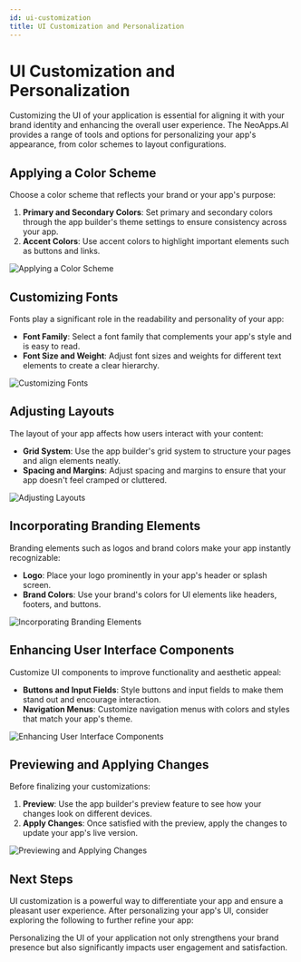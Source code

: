 ```yaml
---
id: ui-customization
title: UI Customization and Personalization
---
```


# UI Customization and Personalization

Customizing the UI of your application is essential for aligning it with your brand identity and enhancing the overall user experience. The NeoApps.AI provides a range of tools and options for personalizing your app's appearance, from color schemes to layout configurations.

## Applying a Color Scheme

Choose a color scheme that reflects your brand or your app's purpose:

1. **Primary and Secondary Colors**: Set primary and secondary colors through the app builder's theme settings to ensure consistency across your app.
2. **Accent Colors**: Use accent colors to highlight important elements such as buttons and links.

![Applying a Color Scheme](/img/neoapps_ai_logo.png)

## Customizing Fonts

Fonts play a significant role in the readability and personality of your app:

- **Font Family**: Select a font family that complements your app's style and is easy to read.
- **Font Size and Weight**: Adjust font sizes and weights for different text elements to create a clear hierarchy.

![Customizing Fonts](/img/neoapps_ai_logo.png)

## Adjusting Layouts

The layout of your app affects how users interact with your content:

- **Grid System**: Use the app builder's grid system to structure your pages and align elements neatly.
- **Spacing and Margins**: Adjust spacing and margins to ensure that your app doesn't feel cramped or cluttered.

![Adjusting Layouts](/img/neoapps_ai_logo.png)

## Incorporating Branding Elements

Branding elements such as logos and brand colors make your app instantly recognizable:

- **Logo**: Place your logo prominently in your app's header or splash screen.
- **Brand Colors**: Use your brand's colors for UI elements like headers, footers, and buttons.

![Incorporating Branding Elements](/img/neoapps_ai_logo.png)

## Enhancing User Interface Components

Customize UI components to improve functionality and aesthetic appeal:

- **Buttons and Input Fields**: Style buttons and input fields to make them stand out and encourage interaction.
- **Navigation Menus**: Customize navigation menus with colors and styles that match your app's theme.

![Enhancing User Interface Components](/img/neoapps_ai_logo.png)

## Previewing and Applying Changes

Before finalizing your customizations:

1. **Preview**: Use the app builder's preview feature to see how your changes look on different devices.
2. **Apply Changes**: Once satisfied with the preview, apply the changes to update your app's live version.

![Previewing and Applying Changes](/img/neoapps_ai_logo.png)

## Next Steps

UI customization is a powerful way to differentiate your app and ensure a pleasant user experience. After personalizing your app's UI, consider exploring the following to further refine your app:

<!-- - [Enhancing User Experience](/docs/dnd-usage/enhancing-user-experience)
- [Advanced Configuration for Technical Users](/docs/dnd-usage/advanced-configuration)
- [Deploying and Scaling Your App](/docs/dnd-usage/app-deployment-scaling) -->

Personalizing the UI of your application not only strengthens your brand presence but also significantly impacts user engagement and satisfaction.
